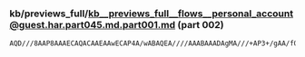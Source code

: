 ### kb/previews_full/kb__previews_full__flows__personal_account@guest.har.part045.md.part001.md (part 002)

```md
AQD///8AAP8AAAECAQACAAEAAwECAP4A/wABAQEA////AAABAAADAgMA///+AP3+/gAA/f0A/wAAAPz+/QD+
```

```
